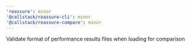 ```yaml
---
'reassure': minor
'@callstack/reassure-cli': minor
'@callstack/reassure-compare': minor
---
```


Validate format of performance results files when loading for comparison
